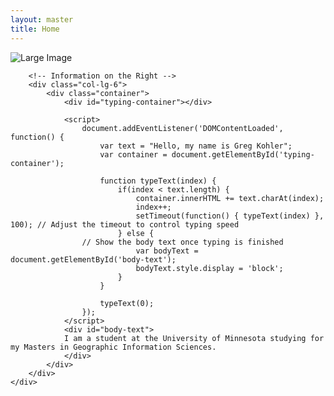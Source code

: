 ```yaml
---
layout: master
title: Home
---
```


<div class="container mt-5">
    <div class="row">
        <!-- Image on the Left -->
        <div class="col-lg-6">
            <img src="https://i.pinimg.com/originals/58/db/86/58db86530c4ed7af2cc2408d19542dec.png" class="img-fluid" alt="Large Image">
        </div>

        <!-- Information on the Right -->
        <div class="col-lg-6">
            <div class="container">
                <div id="typing-container"></div>

                <script>
                    document.addEventListener('DOMContentLoaded', function() {
                        var text = "Hello, my name is Greg Kohler";
                        var container = document.getElementById('typing-container');
            
                        function typeText(index) {
                            if(index < text.length) {
                                container.innerHTML += text.charAt(index);
                                index++;
                                setTimeout(function() { typeText(index) }, 100); // Adjust the timeout to control typing speed
                            } else {
                    // Show the body text once typing is finished
                                var bodyText = document.getElementById('body-text');
                                bodyText.style.display = 'block';
                            }
                        }
            
                        typeText(0);
                    });
                </script>
                <div id="body-text">
                I am a student at the University of Minnesota studying for my Masters in Geographic Information Sciences.
                </div>
            </div>
        </div>
    </div>
</div>
